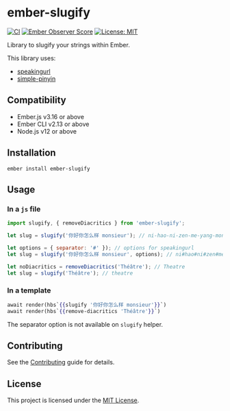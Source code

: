 # ember-slugify

[![CI](https://github.com/peopledoc/ember-slugify/actions/workflows/ci.yml/badge.svg)](https://github.com/peopledoc/ember-slugify/actions/workflows/ci.yml) [![Ember Observer Score](https://emberobserver.com/badges/ember-slugify.svg)](https://emberobserver.com/addons/ember-slugify)
[![License: MIT](https://img.shields.io/badge/License-MIT-yellow.svg)](https://opensource.org/licenses/MIT)

Library to slugify your strings within Ember.

This library uses:

- [speakingurl](https://pid.github.io/speakingurl/)
- [simple-pinyin](https://github.com/xuqingkuang/simple-pinyin)


## Compatibility

* Ember.js v3.16 or above
* Ember CLI v2.13 or above
* Node.js v12 or above

## Installation

```
ember install ember-slugify
```

## Usage

### In a `js` file

```js
import slugify, { removeDiacritics } from 'ember-slugify';

let slug = slugify('你好你怎么样 monsieur'); // ni-hao-ni-zen-me-yang-monsieur

let options = { separator: '#' }); // options for speakingurl
let slug = slugify('你好你怎么样 monsieur', options); // ni#hao#ni#zen#me#yang#monsieur

let noDiacritics = removeDiacritics('Théâtre'); // Theatre
let slug = slugify('Théâtre'); // theatre
```

### In a template

```hbs
await render(hbs`{{slugify '你好你怎么样 monsieur'}}`)
await render(hbs`{{remove-diacritics 'Théâtre'}}`)
```

The separator option is not available on `slugify` helper.

## Contributing

See the [Contributing](CONTRIBUTING.md) guide for details.

## License

This project is licensed under the [MIT License](LICENSE.md).
